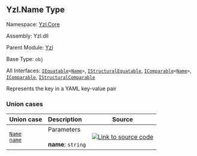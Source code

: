 ## Yzl.Name Type

Namespace: [Yzl.Core](https://queil.github.io/yzl/reference/yzl-core)

Assembly: Yzl.dll

Parent Module: [Yzl](https://queil.github.io/yzl/reference/yzl-core-yzl)

Base Type: <code>obj</code>

All Interfaces: <code><span><a href="https://docs.microsoft.com/dotnet/api/system.iequatable-1">IEquatable</a>&lt;<a href="https://queil.github.io/yzl/reference/yzl-core-yzl-name">Name</a>&gt;</span></code>, <code><a href="https://docs.microsoft.com/dotnet/api/system.collections.istructuralequatable">IStructuralEquatable</a></code>, <code><span><a href="https://docs.microsoft.com/dotnet/api/system.icomparable-1">IComparable</a>&lt;<a href="https://queil.github.io/yzl/reference/yzl-core-yzl-name">Name</a>&gt;</span></code>, <code><a href="https://docs.microsoft.com/dotnet/api/system.icomparable">IComparable</a></code>, <code><a href="https://docs.microsoft.com/dotnet/api/system.collections.istructuralcomparable">IStructuralComparable</a></code>

Represents the key in a YAML key-value pair

### Union cases

Union case | Description | Source
:--- | :--- | :---:
[<code><span>Name&#32;name</span></code>](#Name) | Parameters<br /><br />**name**: <code>string</code><br /> | [![Link to source code](https://queil.github.io/yzl/content/img/github.png)](https://github.com/queil/yzl/tree/master/src/Yzl/Yzl.fs#L41-41)



